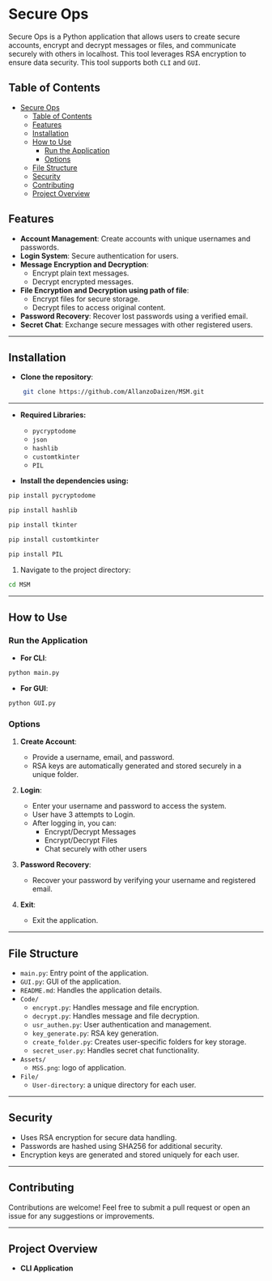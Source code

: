 # Secure Ops

Secure Ops is a Python application that allows users to create secure accounts, encrypt and decrypt messages or files, and communicate securely with others in localhost. 
This tool leverages RSA encryption to ensure data security. This tool supports both `CLI` and `GUI`.

## Table of Contents
- [Secure Ops](#secure-ops)
  - [Table of Contents](#table-of-contents)
  - [Features](#features)
  - [Installation](#installation)
  - [How to Use](#how-to-use)
    - [Run the Application](#run-the-application)
    - [Options](#options)
  - [File Structure](#file-structure)
  - [Security](#security)
  - [Contributing](#contributing)
  - [Project Overview](#project-overview)

## Features

- **Account Management**: Create accounts with unique usernames and passwords.
- **Login System**: Secure authentication for users.
- **Message Encryption and Decryption**:
  - Encrypt plain text messages.
  - Decrypt encrypted messages.
- **File Encryption and Decryption using path of file**:
  - Encrypt files for secure storage.
  - Decrypt files to access original content.
- **Password Recovery**: Recover lost passwords using a verified email.
- **Secret Chat**: Exchange secure messages with other registered users.

---

## Installation
- **Clone the repository**:
``` bash
    git clone https://github.com/AllanzoDaizen/MSM.git
```
---

- **Required Libraries:**
  - `pycryptodome`
  - `json`
  - `hashlib`
  - `customtkinter` 
  - `PIL`
  
- **Install the dependencies using:**
```bash
pip install pycryptodome
```
```bash
pip install hashlib
```
```bash
pip install tkinter
```
```bash
pip install customtkinter
```
```bash
pip install PIL
```

1. Navigate to the project directory:
```bash
cd MSM
```

---

## How to Use

### Run the Application
- **For CLI**:
```bash
python main.py
```
- **For GUI**:
```bash
python GUI.py
```

### Options

1. **Create Account**:
   - Provide a username, email, and password.
   - RSA keys are automatically generated and stored securely in a unique folder.

2. **Login**:
   - Enter your username and password to access the system.
   - User have 3 attempts to Login.
   - After logging in, you can:
     - Encrypt/Decrypt Messages
     - Encrypt/Decrypt Files
     - Chat securely with other users

3. **Password Recovery**:
   - Recover your password by verifying your username and registered email.

4. **Exit**:
   - Exit the application.

---

## File Structure

- `main.py`: Entry point of the application.
- `GUI.py`: GUI of the application.
- `README.md`: Handles the application details.
- `Code/`
  - `encrypt.py`: Handles message and file encryption.
  - `decrypt.py`: Handles message and file decryption.
  - `usr_authen.py`: User authentication and management.
  - `key_generate.py`: RSA key generation.
  - `create_folder.py`: Creates user-specific folders for key storage.
  - `secret_user.py`: Handles secret chat functionality.
- `Assets/`
  - `MSS.png`: logo of application.
- `File/`
  - `User-directory`: a unique directory for each user.
---

## Security

- Uses RSA encryption for secure data handling.
- Passwords are hashed using SHA256 for additional security.
- Encryption keys are generated and stored uniquely for each user.


---

## Contributing

Contributions are welcome! Feel free to submit a pull request or open an issue for any suggestions or improvements.


---
 
## Project Overview
- **CLI Application**
  


